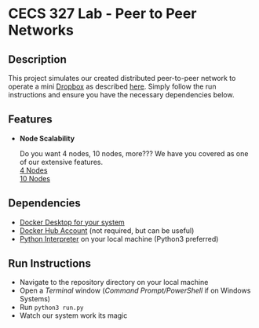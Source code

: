 # CECS 327 Lab - Peer to Peer Networks

## Description

This project simulates our created distributed peer-to-peer network to operate a mini [Dropbox](https://www.dropbox.com/) as described [here](./INSTR.md). Simply follow the run instructions and ensure you have the necessary dependencies below.

## Features
- **Node Scalability**

    Do you want 4 nodes, 10 nodes, more??? We have you covered as one of our extensive features.   
    [4 Nodes](https://user-images.githubusercontent.com/46500443/184038717-ab7ba95d-7101-4b7d-a8ae-ad43d56e675f.mp4)   
    [10 Nodes](https://user-images.githubusercontent.com/46500443/184038994-1670c91e-90a8-4559-a5a7-23703e002c98.mp4)

## Dependencies

- [Docker Desktop for your system](https://www.docker.com/get-started/)
- [Docker Hub Account](https://hub.docker.com/signup) (not required, but can be useful)
- [Python Interpreter](https://www.python.org/downloads/) on your local machine (Python3 preferred)

## Run Instructions

- Navigate to the repository directory on your local machine
- Open a *Terminal* window (*Command Prompt/PowerShell* if on Windows Systems)
- Run `python3 run.py`
- Watch our system work its magic
